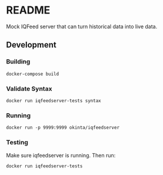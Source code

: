 # README

Mock IQFeed server that can turn historical data into live data.

## Development

### Building

    docker-compose build

### Validate Syntax

    docker run iqfeedserver-tests syntax

### Running

    docker run -p 9999:9999 okinta/iqfeedserver

### Testing

Make sure iqfeedserver is running. Then run:

    docker run iqfeedserver-tests
